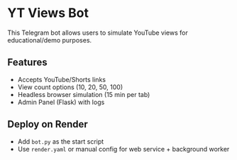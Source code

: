 
# YT Views Bot

This Telegram bot allows users to simulate YouTube views for educational/demo purposes.

## Features
- Accepts YouTube/Shorts links
- View count options (10, 20, 50, 100)
- Headless browser simulation (15 min per tab)
- Admin Panel (Flask) with logs

## Deploy on Render
- Add `bot.py` as the start script
- Use `render.yaml` or manual config for web service + background worker
